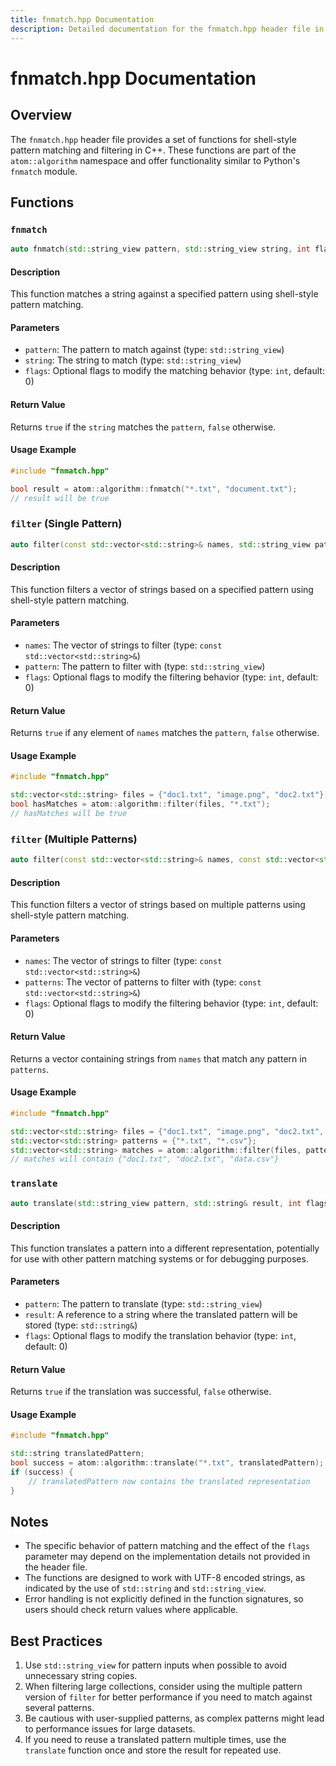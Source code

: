 ```yaml
---
title: fnmatch.hpp Documentation
description: Detailed documentation for the fnmatch.hpp header file in the atom::algorithm namespace, including functions for shell-style pattern matching and filtering in C++.
---
```


# fnmatch.hpp Documentation

## Overview

The `fnmatch.hpp` header file provides a set of functions for shell-style pattern matching and filtering in C++. These functions are part of the `atom::algorithm` namespace and offer functionality similar to Python's `fnmatch` module.

## Functions

### `fnmatch`

```cpp
auto fnmatch(std::string_view pattern, std::string_view string, int flags = 0) -> bool;
```

#### Description

This function matches a string against a specified pattern using shell-style pattern matching.

#### Parameters

- `pattern`: The pattern to match against (type: `std::string_view`)
- `string`: The string to match (type: `std::string_view`)
- `flags`: Optional flags to modify the matching behavior (type: `int`, default: 0)

#### Return Value

Returns `true` if the `string` matches the `pattern`, `false` otherwise.

#### Usage Example

```cpp
#include "fnmatch.hpp"

bool result = atom::algorithm::fnmatch("*.txt", "document.txt");
// result will be true
```

### `filter` (Single Pattern)

```cpp
auto filter(const std::vector<std::string>& names, std::string_view pattern, int flags = 0) -> bool;
```

#### Description

This function filters a vector of strings based on a specified pattern using shell-style pattern matching.

#### Parameters

- `names`: The vector of strings to filter (type: `const std::vector<std::string>&`)
- `pattern`: The pattern to filter with (type: `std::string_view`)
- `flags`: Optional flags to modify the filtering behavior (type: `int`, default: 0)

#### Return Value

Returns `true` if any element of `names` matches the `pattern`, `false` otherwise.

#### Usage Example

```cpp
#include "fnmatch.hpp"

std::vector<std::string> files = {"doc1.txt", "image.png", "doc2.txt"};
bool hasMatches = atom::algorithm::filter(files, "*.txt");
// hasMatches will be true
```

### `filter` (Multiple Patterns)

```cpp
auto filter(const std::vector<std::string>& names, const std::vector<std::string>& patterns, int flags = 0) -> std::vector<std::string>;
```

#### Description

This function filters a vector of strings based on multiple patterns using shell-style pattern matching.

#### Parameters

- `names`: The vector of strings to filter (type: `const std::vector<std::string>&`)
- `patterns`: The vector of patterns to filter with (type: `const std::vector<std::string>&`)
- `flags`: Optional flags to modify the filtering behavior (type: `int`, default: 0)

#### Return Value

Returns a vector containing strings from `names` that match any pattern in `patterns`.

#### Usage Example

```cpp
#include "fnmatch.hpp"

std::vector<std::string> files = {"doc1.txt", "image.png", "doc2.txt", "data.csv"};
std::vector<std::string> patterns = {"*.txt", "*.csv"};
std::vector<std::string> matches = atom::algorithm::filter(files, patterns);
// matches will contain {"doc1.txt", "doc2.txt", "data.csv"}
```

### `translate`

```cpp
auto translate(std::string_view pattern, std::string& result, int flags = 0) -> bool;
```

#### Description

This function translates a pattern into a different representation, potentially for use with other pattern matching systems or for debugging purposes.

#### Parameters

- `pattern`: The pattern to translate (type: `std::string_view`)
- `result`: A reference to a string where the translated pattern will be stored (type: `std::string&`)
- `flags`: Optional flags to modify the translation behavior (type: `int`, default: 0)

#### Return Value

Returns `true` if the translation was successful, `false` otherwise.

#### Usage Example

```cpp
#include "fnmatch.hpp"

std::string translatedPattern;
bool success = atom::algorithm::translate("*.txt", translatedPattern);
if (success) {
    // translatedPattern now contains the translated representation
}
```

## Notes

- The specific behavior of pattern matching and the effect of the `flags` parameter may depend on the implementation details not provided in the header file.
- The functions are designed to work with UTF-8 encoded strings, as indicated by the use of `std::string` and `std::string_view`.
- Error handling is not explicitly defined in the function signatures, so users should check return values where applicable.

## Best Practices

1. Use `std::string_view` for pattern inputs when possible to avoid unnecessary string copies.
2. When filtering large collections, consider using the multiple pattern version of `filter` for better performance if you need to match against several patterns.
3. Be cautious with user-supplied patterns, as complex patterns might lead to performance issues for large datasets.
4. If you need to reuse a translated pattern multiple times, use the `translate` function once and store the result for repeated use.
